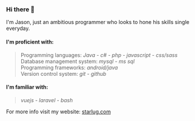 ### Hi there 👋
I'm Jason, just an ambitious programmer who looks to hone his skills single everyday.

#### I'm proficient with:
> Programming languages:<i> Java - c# - php - javascript - css/sass</i><br/>
> Database management system:<i> mysql - ms sql</i><br/>
> Programming frameworks:<i> android/java</i><br/>
> Version control system: <i>git - github </i><br/>

#### I'm familiar with:
> <i> vuejs - laravel - bash </i><br/>

For more info visit my website: [starlug.com](starlug.com)

<!--
**yassin97/yassin97** is a ✨ _special_ ✨ repository because its `README.md` (this file) appears on your GitHub profile.

Here are some ideas to get you started:

- 🔭 I’m currently working on ...
- 🌱 I’m currently learning ...
- 👯 I’m looking to collaborate on ...
- 🤔 I’m looking for help with ...
- 💬 Ask me about ...
- 📫 How to reach me: ...
- 😄 Pronouns: ...
- ⚡ Fun fact: ...
-->
